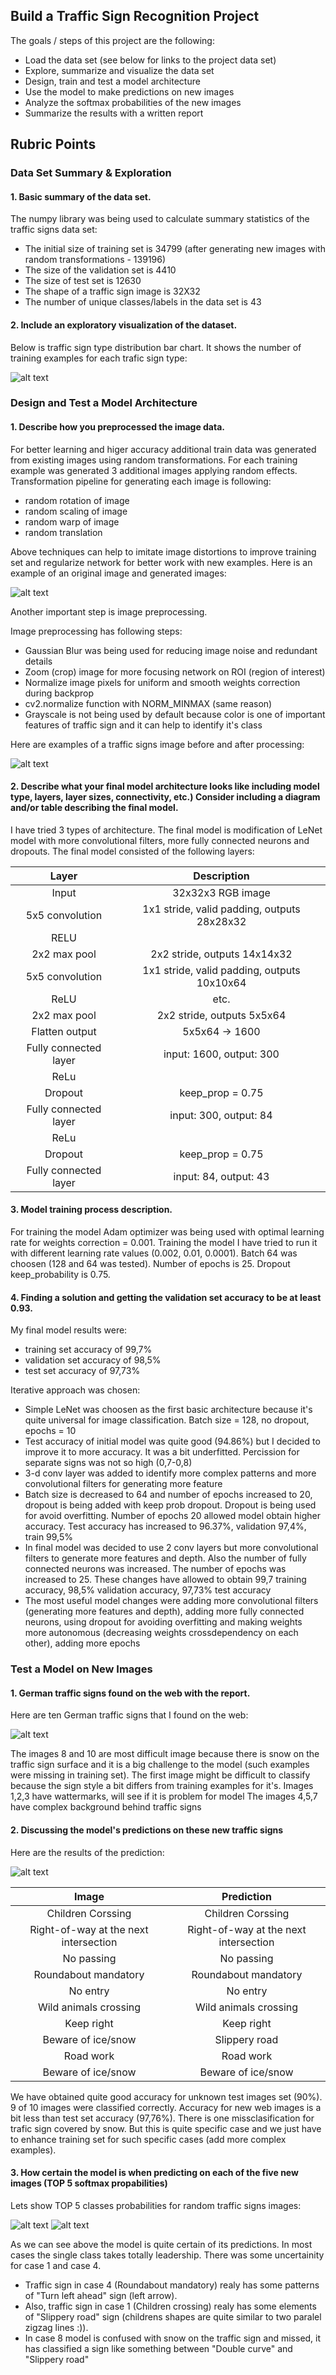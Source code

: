 ## Build a Traffic Sign Recognition Project

The goals / steps of this project are the following:
* Load the data set (see below for links to the project data set)
* Explore, summarize and visualize the data set
* Design, train and test a model architecture
* Use the model to make predictions on new images
* Analyze the softmax probabilities of the new images
* Summarize the results with a written report


[//]: # (Image References)

[image1]: examples/sign_distribution.png "Visualization"
[image2]: examples/generated_images.png "Generated images"
[image3]: examples/before_and_after_processing.png "Before and after"
[image4]: test_examples_web/im1.jpg "Traffic Sign 1"
[image5]: test_examples_web/im2.jpg "Traffic Sign 2"
[image6]: test_examples_web/im3.jpg "Traffic Sign 3"
[image7]: test_examples_web/im4.jpg "Traffic Sign 4"
[image8]: test_examples_web/im6.jpg "Traffic Sign 5"
[image9]: test_examples_web/im7.jpg "Traffic Sign 6"
[image10]: test_examples_web/im8.jpg "Traffic Sign 7"
[image11]: test_examples_web/im9.jpg "Traffic Sign 8"
[image12]: test_examples_web/im10.jpg "Traffic Sign 9"
[image13]: test_examples_web/im11.jpg "Traffic Sign 10"

[image14]: examples/softmax_bars.png "Softmax 1"
[image15]: examples/softmax_2.png "Softmax 2"
[image16]: examples/web_images.png "Web Images"
[image17]: examples/web_images_pred.png "Web Images Predictions"

## Rubric Points

### Data Set Summary & Exploration

#### 1. Basic summary of the data set.

The numpy library was being used to calculate summary statistics of the traffic
signs data set:

* The initial size of training set is 34799 (after generating new images with random transformations - 139196)
* The size of the validation set is 4410
* The size of test set is 12630
* The shape of a traffic sign image is 32X32
* The number of unique classes/labels in the data set is 43

#### 2. Include an exploratory visualization of the dataset.

Below is traffic sign type distribution bar chart. It shows the number of training examples for each trafic sign type:

![alt text][image1]

### Design and Test a Model Architecture

#### 1. Describe how you preprocessed the image data. 

For better learning and higer accuracy additional train data was generated from existing images using random transformations. 
For each training example was generated 3 additional images applying random effects.
Transformation pipeline for generating each image is following:
- random rotation of image
- random scaling of image
- random warp of image
- random translation

Above techniques can help to imitate image distortions to improve training set and regularize network for better work with new examples.
Here is an example of an original image and generated images:

![alt text][image2]

Another important step is image preprocessing.

Image preprocessing has following steps:
- Gaussian Blur was being used for reducing image noise and redundant details
- Zoom (crop) image for more focusing network on ROI (region of interest)
- Normalize image pixels for uniform and smooth weights correction during backprop
- cv2.normalize function with NORM_MINMAX (same reason)
- Grayscale is not being used by default because color is one of important features of traffic sign and it can help to identify it's class

Here are examples of a traffic signs image before and after processing:

![alt text][image3]

#### 2. Describe what your final model architecture looks like including model type, layers, layer sizes, connectivity, etc.) Consider including a diagram and/or table describing the final model.

I have tried 3 types of architecture. The final model is modification of LeNet model with more convolutional filters, more fully connected neurons and dropouts. 
The final model consisted of the following layers:

| Layer         		|     Description	        					| 
|:---------------------:|:---------------------------------------------:| 
| Input         		| 32x32x3 RGB image   							| 
| 5x5 convolution     	| 1x1 stride, valid padding, outputs 28x28x32 	|
| RELU					|												|
| 2x2 max pool	      	| 2x2 stride,  outputs 14x14x32 				|
| 5x5 convolution	    | 1x1 stride, valid padding, outputs 10x10x64			|
| ReLU		| etc.        									|
| 2x2 max pool				| 2x2 stride,  outputs 5x5x64        									|
| Flatten output				| 5x5x64 -> 1600       									|
| Fully connected layer				| input: 1600, output: 300        									|
| ReLu				|         									|
| Dropout				| keep_prop = 0.75        									|
| Fully connected layer				| input: 300, output: 84			|
| ReLu			|        									|
| Dropout				| keep_prop = 0.75        									|
| Fully connected layer				| input: 84, output: 43				|
 


#### 3. Model training process description.

For training the model Adam optimizer was being used with optimal learning rate for weights correction = 0.001. 
Training the model I have tried to run it with different learning rate values (0.002, 0.01, 0.0001). 
Batch 64 was choosen (128 and 64 was tested).
Number of epochs is 25.
Dropout keep_probability is 0.75.

#### 4. Finding a solution and getting the validation set accuracy to be at least 0.93. 

My final model results were:
* training set accuracy of 99,7%
* validation set accuracy of 98,5% 
* test set accuracy of 97,73%

Iterative approach was chosen:
* Simple LeNet was choosen as the first basic architecture because it's quite universal for image classification. Batch size = 128, no dropout, epochs = 10
* Test accuracy of initial model was quite good (94.86%) but I decided to improve it to more accuracy. It was a bit underfitted. Percission for separate signs was not so high (0,7-0,8)
* 3-d conv layer was added to identify more complex patterns and more convolutional filters for generating more feature
* Batch size is decreased to 64 and number of epochs increased to 20, dropout is being added with keep prob dropout. 
Dropout is being used for avoid overfitting. Number of epochs 20 allowed model obtain higher accuracy. 
Test accuracy has increased to 96.37%, validation 97,4%, train 99,5%
* In final model was decided to use 2 conv layers but more convolutional filters to generate more features and depth. 
Also the number of fully connected neurons was increased. The number of epochs was increased to 25. These changes have allowed to obtain 99,7 training accuracy, 98,5% validation accuracy, 97,73% test accuracy
* The most useful model changes were adding more convolutional filters (generating more features and depth), adding more fully connected neurons, using dropout for avoiding overfitting and making weights more autonomous (decreasing weights crossdependency on each other), adding more epochs

### Test a Model on New Images

#### 1. German traffic signs found on the web with the report.

Here are ten German traffic signs that I found on the web:

![alt text][image16]

The images 8 and 10 are most difficult image because there is snow on the traffic sign surface and it is a big challenge to the model (such examples were missing in training set).
The first image might be difficult to classify because the sign style a bit differs from training examples for it's.
Images 1,2,3 have wattermarks, will see if it is problem for model
The images 4,5,7 have complex background behind traffic signs

#### 2. Discussing the model's predictions on these new traffic signs 

Here are the results of the prediction:

![alt text][image17]

| Image			        |     Prediction	        					| 
|:---------------------:|:---------------------------------------------:| 
| Children Corssing      		| Children Corssing   									| 
| Right-of-way at the next intersection     			| Right-of-way at the next intersection 										|
| No passing					| No passing											|
| Roundabout mandatory	      		| Roundabout mandatory					 				|
| No entry			| No entry      							|
| Wild animals crossing      		| Wild animals crossing   									| 
| Keep right     			| Keep right 										|
| Beware of ice/snow					| Slippery road											|
| Road work	      		| Road work					 				|
| Beware of ice/snow			| Beware of ice/snow      							|

We have obtained quite good accuracy for unknown test images set (90%). 
9 of 10 images were classified correctly. 
Accuracy for new web images is a bit less than test set accuracy (97,76%). 
There is one missclasification for trafic sign covered by snow. 
But this is quite specific case and we just have to enhance training set for such specific cases (add more complex examples). 

#### 3. How certain the model is when predicting on each of the five new images (TOP 5 softmax propabilities)

Lets show TOP 5 classes probabilities for random traffic signs images:

![alt text][image14]
![alt text][image15]

As we can see above the model is quite certain of its predictions. In most cases the single class takes totally leadership. There was some uncertainity for case 1 and case 4. 
- Traffic sign in case 4 (Roundabout mandatory) realy has some patterns of "Turn left ahead" sign (left arrow). 
- Also, traffic sign in case 1 (Children crossing) realy has some elements of "Slippery road" sign (childrens shapes are quite similar to two paralel zigzag lines :)).
- In case 8 model is confused with snow on the traffic sign and missed, it has classified a sign like something between "Double curve" and "Slippery road"



